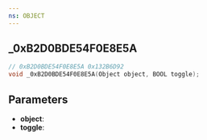 ```yaml
---
ns: OBJECT
---
```

## _0xB2D0BDE54F0E8E5A

```c
// 0xB2D0BDE54F0E8E5A 0x132B6D92
void _0xB2D0BDE54F0E8E5A(Object object, BOOL toggle);
```


## Parameters
* **object**: 
* **toggle**: 

